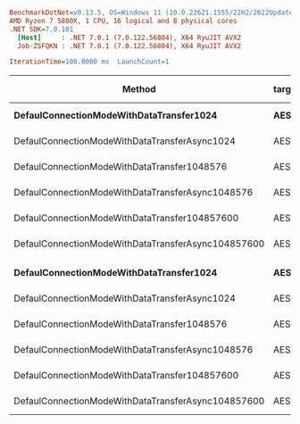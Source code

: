 ``` ini

BenchmarkDotNet=v0.13.5, OS=Windows 11 (10.0.22621.1555/22H2/2022Update/SunValley2)
AMD Ryzen 7 5800X, 1 CPU, 16 logical and 8 physical cores
.NET SDK=7.0.101
  [Host]     : .NET 7.0.1 (7.0.122.56804), X64 RyuJIT AVX2
  Job-ZSFQKN : .NET 7.0.1 (7.0.122.56804), X64 RyuJIT AVX2

IterationTime=100.0000 ms  LaunchCount=1  

```
|                                             Method | targetAes | prefferedCipherSuite |       Mean |      Error |      StdDev |     Median |  Ratio | RatioSD |      Gen0 |      Gen1 |      Gen2 |  Allocated | Alloc Ratio |
|--------------------------------------------------- |---------- |--------------------- |-----------:|-----------:|------------:|-----------:|-------:|--------:|----------:|----------:|----------:|-----------:|------------:|
|           **DefaulConnectionModeWithDataTransfer1024** |       **AES** | **Quant(...)s_Aes [76]** |   **2.092 ms** |  **0.0513 ms** |   **0.1504 ms** |   **2.093 ms** |   **1.00** |    **0.00** |   **76.9231** |         **-** |         **-** |    **4.35 MB** |        **1.00** |
|      DefaulConnectionModeWithDataTransferAsync1024 |       AES | Quant(...)s_Aes [76] |   2.046 ms |  0.0612 ms |   0.1787 ms |   2.009 ms |   0.98 |    0.11 |   62.5000 |         - |         - |    4.47 MB |        1.03 |
|        DefaulConnectionModeWithDataTransfer1048576 |       AES | Quant(...)s_Aes [76] |  10.386 ms |  0.2060 ms |   0.4650 ms |  10.365 ms |   5.06 |    0.43 |         - |         - |         - |   18.44 MB |        4.23 |
|   DefaulConnectionModeWithDataTransferAsync1048576 |       AES | Quant(...)s_Aes [76] |  10.373 ms |  0.2052 ms |   0.5405 ms |  10.383 ms |   4.96 |    0.47 |         - |         - |         - |   17.49 MB |        4.02 |
|      DefaulConnectionModeWithDataTransfer104857600 |       AES | Quant(...)s_Aes [76] | 617.358 ms | 33.9465 ms | 100.0921 ms | 648.165 ms | 296.42 |   53.02 | 2000.0000 | 2000.0000 | 2000.0000 | 1359.36 MB |      312.19 |
| DefaulConnectionModeWithDataTransferAsync104857600 |       AES | Quant(...)s_Aes [76] | 588.745 ms | 26.9411 ms |  76.8644 ms | 602.852 ms | 282.63 |   43.40 | 2000.0000 | 2000.0000 | 2000.0000 | 1359.29 MB |      312.17 |
|                                                    |           |                      |            |            |             |            |        |         |           |           |           |            |             |
|           **DefaulConnectionModeWithDataTransfer1024** |    **AESGCM** | **Quant(...)esGcm [79]** |   **2.006 ms** |  **0.0399 ms** |   **0.0777 ms** |   **2.002 ms** |   **1.00** |    **0.00** |   **62.5000** |         **-** |         **-** |    **4.46 MB** |        **1.00** |
|      DefaulConnectionModeWithDataTransferAsync1024 |    AESGCM | Quant(...)esGcm [79] |   2.000 ms |  0.0524 ms |   0.1477 ms |   1.971 ms |   1.02 |    0.08 |   66.6667 |         - |         - |    4.38 MB |        0.98 |
|        DefaulConnectionModeWithDataTransfer1048576 |    AESGCM | Quant(...)esGcm [79] |   9.020 ms |  0.1790 ms |   0.4869 ms |   9.058 ms |   4.48 |    0.29 |         - |         - |         - |   18.39 MB |        4.12 |
|   DefaulConnectionModeWithDataTransferAsync1048576 |    AESGCM | Quant(...)esGcm [79] |   9.317 ms |  0.1811 ms |   0.4477 ms |   9.358 ms |   4.65 |    0.29 |         - |         - |         - |   18.31 MB |        4.10 |
|      DefaulConnectionModeWithDataTransfer104857600 |    AESGCM | Quant(...)esGcm [79] | 549.353 ms | 18.8982 ms |  55.4251 ms | 556.193 ms | 268.26 |   29.23 | 4000.0000 | 4000.0000 | 4000.0000 | 1359.59 MB |      304.51 |
| DefaulConnectionModeWithDataTransferAsync104857600 |    AESGCM | Quant(...)esGcm [79] | 563.436 ms | 10.8688 ms |   9.0760 ms | 562.236 ms | 282.51 |   13.28 | 2000.0000 | 2000.0000 | 2000.0000 | 1359.35 MB |      304.45 |
